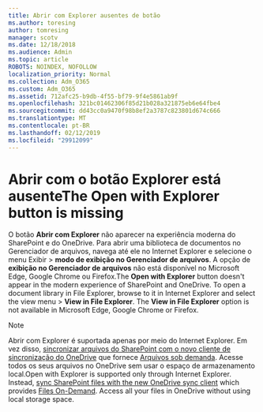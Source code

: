 ```yaml
---
title: Abrir com Explorer ausentes de botão
ms.author: toresing
author: tomresing
manager: scotv
ms.date: 12/18/2018
ms.audience: Admin
ms.topic: article
ROBOTS: NOINDEX, NOFOLLOW
localization_priority: Normal
ms.collection: Adm_O365
ms.custom: Adm_O365
ms.assetid: 712afc25-b9db-4f55-bf79-9f4e5861ab9f
ms.openlocfilehash: 321bc01462306f85d21b028a321875eb6e64fbe4
ms.sourcegitcommit: dd43cc0a9470f98b8ef2a3787c823801d674c666
ms.translationtype: MT
ms.contentlocale: pt-BR
ms.lasthandoff: 02/12/2019
ms.locfileid: "29912099"
---
```

# <a name="the-open-with-explorer-button-is-missing"></a><span data-ttu-id="e51a2-102">Abrir com o botão Explorer está ausente</span><span class="sxs-lookup"><span data-stu-id="e51a2-102">The Open with Explorer button is missing</span></span>

<span data-ttu-id="e51a2-p101">O botão **Abrir com Explorer** não aparecer na experiência moderna do SharePoint e do OneDrive. Para abrir uma biblioteca de documentos no Gerenciador de arquivos, navega até ele no Internet Explorer e selecione o menu Exibir \> **modo de exibição no Gerenciador de arquivos**. A opção de **exibição no Gerenciador de arquivos** não está disponível no Microsoft Edge, Google Chrome ou Firefox.</span><span class="sxs-lookup"><span data-stu-id="e51a2-p101">The **Open with Explorer** button doesn't appear in the modern experience of SharePoint and OneDrive. To open a document library in File Explorer, browse to it in Internet Explorer and select the view menu \> **View in File Explorer**. The **View in File Explorer** option is not available in Microsoft Edge, Google Chrome or Firefox.</span></span> 
  
> [!NOTE]
> <span data-ttu-id="e51a2-p102">Abrir com Explorer é suportada apenas por meio do Internet Explorer. Em vez disso, [sincronizar arquivos do SharePoint com o novo cliente de sincronização do OneDrive](https://support.office.com/article/6de9ede8-5b6e-4503-80b2-6190f3354a88.aspx) que fornece [Arquivos sob demanda](https://support.office.com/article/0e6860d3-d9f3-4971-b321-7092438fb38e.aspx). Acesse todos os seus arquivos no OneDrive sem usar o espaço de armazenamento local.</span><span class="sxs-lookup"><span data-stu-id="e51a2-p102">Open with Explorer is supported only through Internet Explorer. Instead, [sync SharePoint files with the new OneDrive sync client](https://support.office.com/article/6de9ede8-5b6e-4503-80b2-6190f3354a88.aspx) which provides [Files On-Demand](https://support.office.com/article/0e6860d3-d9f3-4971-b321-7092438fb38e.aspx). Access all your files in OneDrive without using local storage space.</span></span> 
  

